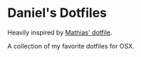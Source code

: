 # Daniel's Dotfiles
Heavily inspired by [Mathias' dotfile](https://github.com/mathiasbynens/dotfiles).

A collection of my favorite dotfiles for OSX.
